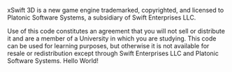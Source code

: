 xSwift 3D is a new game engine trademarked, copyrighted, and licensed to Platonic Software Systems, a subsidiary of Swift Enterprises LLC.

Use of this code constitutes an agreement that you will not sell or distribute it and are a member of a University in which you are studying. This code can be used for learning purposes, but otherwise it is not available for resale or redistribution except through Swift Enterprises LLC and Platonic Software Systems. Hello World!